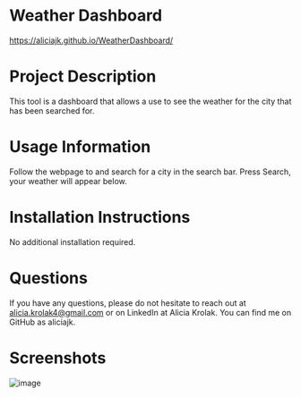 # Weather Dashboard
https://aliciajk.github.io/WeatherDashboard/

# Project Description
This tool is a dashboard that allows a use to see the weather for the city that has been searched for. 

# Usage Information
Follow the webpage to and search for a city in the search bar. Press Search, your weather will appear below. 

# Installation Instructions
No additional installation required.

# Questions
If you have any questions, please do not hesitate to reach out at alicia.krolak4@gmail.com or on LinkedIn at Alicia Krolak.
You can find me on GitHub as aliciajk. 

# Screenshots
![image](https://user-images.githubusercontent.com/78323646/118370405-8ad5ca80-b575-11eb-9496-c04bc6fdd5a2.png)
